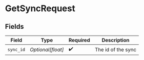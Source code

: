 # GetSyncRequest


## Fields

| Field              | Type               | Required           | Description        |
| ------------------ | ------------------ | ------------------ | ------------------ |
| `sync_id`          | *Optional[float]*  | :heavy_check_mark: | The id of the sync |